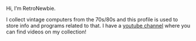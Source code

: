 Hi, I’m RetroNewbie.

I collect vintage computers from the 70s/80s and this profile is used to store info and programs related to that.
I have a [youtube channel](https://youtube.com/@RetroNewbie) where you can find videos on my collection! 

<!---
RetroNewbie/RetroNewbie is a ✨ special ✨ repository because its `README.md` (this file) appears on your GitHub profile.
You can click the Preview link to take a look at your changes.
--->
